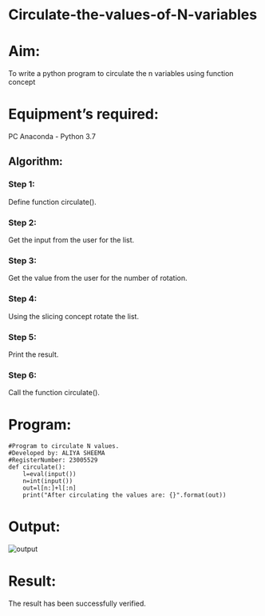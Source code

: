 # Circulate-the-values-of-N-variables
# Aim:
To write a python program to circulate the n variables using function concept
# Equipment’s required:
PC
Anaconda - Python 3.7
## Algorithm: 
### Step 1: 
Define function circulate().

### Step 2: 
Get the input from the user for the list.

### Step 3: 
Get the value from the user for the number of rotation.

### Step 4: 
Using the slicing concept rotate the list.

### Step 5: 
Print the result.

### Step 6: 
Call the function circulate().

# Program:
``````
#Program to circulate N values.
#Developed by: ALIYA SHEEMA
#RegisterNumber: 23005529
def circulate():
    l=eval(input())
    n=int(input())
    out=l[n:]+l[:n]
    print("After circulating the values are: {}".format(out))
``````
# Output:

![output](https://github.com/23005529/Circulate-the-values-of-N-variables/assets/139842207/cae067e1-1316-4396-ac92-9ba8de14bb8e)


# Result:
The result has been successfully verified.
